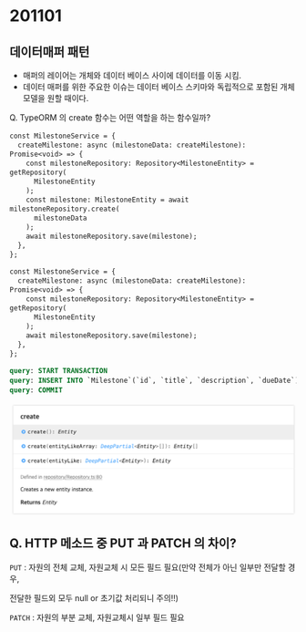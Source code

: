 # 201101

## 데이터매퍼 패턴

- 매퍼의 레이어는 개체와 데이터 베이스 사이에 데이터를 이동 시킴.
- 데이터 매퍼를 위한 주요한 이슈는 데이터 베이스 스키마와 독립적으로 포함된 개체 모델을 원할 때이다.

Q. TypeORM 의 create 함수는 어떤 역할을 하는 함수일까? 

```tsx
const MilestoneService = {
  createMilestone: async (milestoneData: createMilestone): Promise<void> => {
    const milestoneRepository: Repository<MilestoneEntity> = getRepository(
      MilestoneEntity
    );
    const milestone: MilestoneEntity = await milestoneRepository.create(
      milestoneData
    );
    await milestoneRepository.save(milestone);
  },
};
```

```tsx
const MilestoneService = {
  createMilestone: async (milestoneData: createMilestone): Promise<void> => {
    const milestoneRepository: Repository<MilestoneEntity> = getRepository(
      MilestoneEntity
    );
    await milestoneRepository.save(milestone);
  },
};
```

```sql
query: START TRANSACTION
query: INSERT INTO `Milestone`(`id`, `title`, `description`, `dueDate`) VALUES (DEFAULT, ?, ?, ?) -- PARAMETERS: ["goss","good","2020-05-05T00:00:00.000Z"]
query: COMMIT
```

![201101%20ed5090cbec554b77bd04a1a7d34c961d/_2020-11-01__12.14.48.png](201101/_2020-11-01__12.14.48.png)

## Q. HTTP 메소드 중 PUT 과 PATCH 의 차이?

`PUT` : 자원의 전체 교체, 자원교체 시 모든 필드 필요(만약 전체가 아닌 일부만 전달할 경우,

전달한 필드외 모두 null or 초기값 처리되니 주의!!)

`PATCH` : 자원의 부분 교체, 자원교체시 일부 필드 필요
